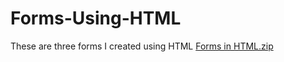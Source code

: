 # Forms-Using-HTML
These are three forms I created using HTML
[Forms in HTML.zip](https://github.com/RajeevRayagada/Forms-Using-HTML/files/10921169/Forms.in.HTML.zip)
